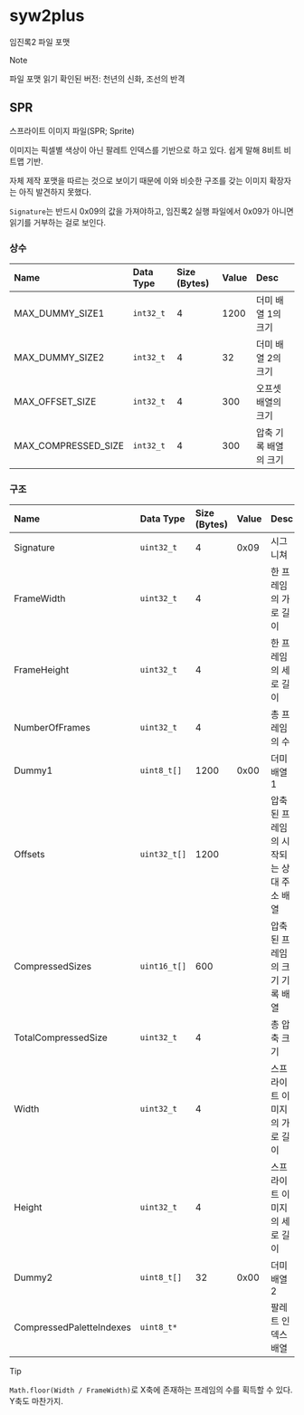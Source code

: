 # syw2plus
임진록2 파일 포맷

> [!NOTE]
> 파일 포맷 읽기 확인된 버전: 천년의 신화, 조선의 반격

## SPR

스프라이트 이미지 파일(SPR; Sprite)

이미지는 픽셀별 색상이 아닌 팔레트 인덱스를 기반으로 하고 있다. 쉽게 말해 8비트 비트맵 기반.

자체 제작 포맷을 따르는 것으로 보이기 때문에 이와 비슷한 구조를 갖는 이미지 확장자는 아직 발견하지 못했다.

`Signature`는 반드시 0x09의 값을 가져야하고, 임진록2 실행 파일에서 0x09가 아니면 읽기를 거부하는 걸로 보인다.

### 상수
|Name|Data Type|Size (Bytes)|Value|Desc|
|:-----|:-----|:-----|:-----|:-----|
|MAX_DUMMY_SIZE1|`int32_t`|4|1200|더미 배열 1의 크기|
|MAX_DUMMY_SIZE2|`int32_t`|4|32|더미 배열 2의 크기|
|MAX_OFFSET_SIZE|`int32_t`|4|300|오프셋 배열의 크기|
|MAX_COMPRESSED_SIZE|`int32_t`|4|300|압축 기록 배열의 크기|

### 구조
|Name|Data Type|Size (Bytes)|Value|Desc|
|:-----|:-----|:-----|:-----|:-----|
|Signature|`uint32_t`|4|0x09|시그니쳐|
|FrameWidth|`uint32_t`|4||한 프레임의 가로 길이|
|FrameHeight|`uint32_t`|4||한 프레임의 세로 길이|
|NumberOfFrames|`uint32_t`|4||총 프레임의 수|
|Dummy1|`uint8_t[]`|1200|0x00|더미 배열 1|
|Offsets|`uint32_t[]`|1200||압축된 프레임의 시작되는 상대 주소 배열|
|CompressedSizes|`uint16_t[]`|600||압축된 프레임의 크기 기록 배열|
|TotalCompressedSize|`uint32_t`|4||총 압축 크기|
|Width|`uint32_t`|4||스프라이트 이미지의 가로 길이|
|Height|`uint32_t`|4||스프라이트 이미지의 세로 길이|
|Dummy2|`uint8_t[]`|32|0x00|더미 배열 2|
|CompressedPaletteIndexes|`uint8_t*`|||팔레트 인덱스 배열|

> [!TIP]
> `Math.floor(Width / FrameWidth)`로 X축에 존재하는 프레임의 수를 획득할 수 있다. Y축도 마찬가지.
